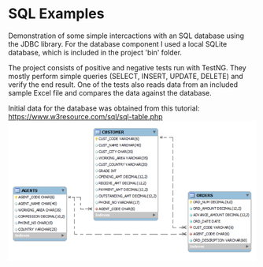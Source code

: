 # SQL Examples
Demonstration of some simple intercactions with an SQL database using the JDBC library. For the database component I used a local SQLite database, which is included in the project 'bin' folder.

The project consists of positive and negative tests run with TestNG. They mostly perform simple queries (SELECT, INSERT, UPDATE, DELETE) and verify the end result. One of the tests also reads data from an included sample Excel file and compares the data against the database.

Initial data for the database was obtained from this tutorial: https://www.w3resource.com/sql/sql-table.php
![alt text](https://github.com/nikmazur/SQL-Examples/blob/master/bin/structure.png "Database Structure")
